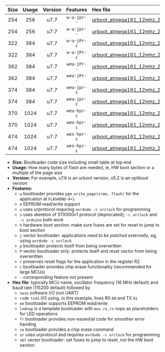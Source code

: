 |Size|Usage|Version|Features|Hex file|
|:-:|:-:|:-:|:-:|:--|
|254|256|u7.7|`w-u-jpr--`|[urboot_atmega161_12mhz_230400bps_swio_rxb2_txb3_ur_vbl.hex](https://raw.githubusercontent.com/stefanrueger/urboot.hex/main/mcus/atmega161/fcpu_12mhz/230400_bps/urboot_atmega161_12mhz_230400bps_swio_rxb2_txb3_ur_vbl.hex)|
|254|256|u7.7|`w-u-jpr--`|[urboot_atmega161_12mhz_230400bps_swio_rxd0_txd1_ur_vbl.hex](https://raw.githubusercontent.com/stefanrueger/urboot.hex/main/mcus/atmega161/fcpu_12mhz/230400_bps/urboot_atmega161_12mhz_230400bps_swio_rxd0_txd1_ur_vbl.hex)|
|322|384|u7.7|`w-u-jPr-c`|[urboot_atmega161_12mhz_230400bps_swio_rxb2_txb3_lednop_fr_ce_ur_vbl.hex](https://raw.githubusercontent.com/stefanrueger/urboot.hex/main/mcus/atmega161/fcpu_12mhz/230400_bps/urboot_atmega161_12mhz_230400bps_swio_rxb2_txb3_lednop_fr_ce_ur_vbl.hex)|
|322|384|u7.7|`w-u-jPr-c`|[urboot_atmega161_12mhz_230400bps_swio_rxd0_txd1_lednop_fr_ce_ur_vbl.hex](https://raw.githubusercontent.com/stefanrueger/urboot.hex/main/mcus/atmega161/fcpu_12mhz/230400_bps/urboot_atmega161_12mhz_230400bps_swio_rxd0_txd1_lednop_fr_ce_ur_vbl.hex)|
|362|384|u7.7|`weu-jPr--`|[urboot_atmega161_12mhz_230400bps_swio_rxb2_txb3_ee_lednop_fr_ur_vbl.hex](https://raw.githubusercontent.com/stefanrueger/urboot.hex/main/mcus/atmega161/fcpu_12mhz/230400_bps/urboot_atmega161_12mhz_230400bps_swio_rxb2_txb3_ee_lednop_fr_ur_vbl.hex)|
|362|384|u7.7|`weu-jPr--`|[urboot_atmega161_12mhz_230400bps_swio_rxd0_txd1_ee_lednop_fr_ur_vbl.hex](https://raw.githubusercontent.com/stefanrueger/urboot.hex/main/mcus/atmega161/fcpu_12mhz/230400_bps/urboot_atmega161_12mhz_230400bps_swio_rxd0_txd1_ee_lednop_fr_ur_vbl.hex)|
|374|384|u7.7|`weu-jpr-c`|[urboot_atmega161_12mhz_230400bps_swio_rxb2_txb3_ee_lednop_fr_ce_ur_vbl.hex](https://raw.githubusercontent.com/stefanrueger/urboot.hex/main/mcus/atmega161/fcpu_12mhz/230400_bps/urboot_atmega161_12mhz_230400bps_swio_rxb2_txb3_ee_lednop_fr_ce_ur_vbl.hex)|
|374|384|u7.7|`weu-jpr-c`|[urboot_atmega161_12mhz_230400bps_swio_rxd0_txd1_ee_lednop_fr_ce_ur_vbl.hex](https://raw.githubusercontent.com/stefanrueger/urboot.hex/main/mcus/atmega161/fcpu_12mhz/230400_bps/urboot_atmega161_12mhz_230400bps_swio_rxd0_txd1_ee_lednop_fr_ce_ur_vbl.hex)|
|370|1024|u7.7|`weu-hpr-c`|[urboot_atmega161_12mhz_230400bps_swio_rxb2_txb3_ee_lednop_fr_ce_ur.hex](https://raw.githubusercontent.com/stefanrueger/urboot.hex/main/mcus/atmega161/fcpu_12mhz/230400_bps/urboot_atmega161_12mhz_230400bps_swio_rxb2_txb3_ee_lednop_fr_ce_ur.hex)|
|370|1024|u7.7|`weu-hpr-c`|[urboot_atmega161_12mhz_230400bps_swio_rxd0_txd1_ee_lednop_fr_ce_ur.hex](https://raw.githubusercontent.com/stefanrueger/urboot.hex/main/mcus/atmega161/fcpu_12mhz/230400_bps/urboot_atmega161_12mhz_230400bps_swio_rxd0_txd1_ee_lednop_fr_ce_ur.hex)|
|474|1024|u7.7|`wes-hpr-c`|[urboot_atmega161_12mhz_230400bps_swio_rxb2_txb3_ee_lednop_fr_ce.hex](https://raw.githubusercontent.com/stefanrueger/urboot.hex/main/mcus/atmega161/fcpu_12mhz/230400_bps/urboot_atmega161_12mhz_230400bps_swio_rxb2_txb3_ee_lednop_fr_ce.hex)|
|474|1024|u7.7|`wes-hpr-c`|[urboot_atmega161_12mhz_230400bps_swio_rxd0_txd1_ee_lednop_fr_ce.hex](https://raw.githubusercontent.com/stefanrueger/urboot.hex/main/mcus/atmega161/fcpu_12mhz/230400_bps/urboot_atmega161_12mhz_230400bps_swio_rxd0_txd1_ee_lednop_fr_ce.hex)|

- **Size:** Bootloader code size including small table at top end
- **Usage:** How many bytes of flash are needed, ie, HW boot section or a multiple of the page size
- **Version:** For example, u7.6 is an urboot version, o5.2 is an optiboot version
- **Features:**
  + `w` bootloader provides `pgm_write_page(sram, flash)` for the application at `FLASHEND-4+1`
  + `e` EEPROM read/write support
  + `u` uses urprotocol requiring `avrdude -c urclock` for programming
  + `s` uses skeleton of STK500v1 protocol (deprecated); `-c urclock` and `-c arduino` both work
  + `h` hardware boot section: make sure fuses are set for reset to jump to boot section
  + `j` vector bootloader: applications *need to be patched externally*, eg, using `avrdude -c urclock`
  + `p` bootloader protects itself from being overwritten
  + `P` vector bootloader only: protects itself and reset vector from being overwritten
  + `r` preserves reset flags for the application in the register R2
  + `c` bootloader provides chip erase functionality (recommended for large MCUs)
  + `-` corresponding feature not present
- **Hex file:** typically MCU name, oscillator frequency (16 MHz default) and baud rate (115200 default) followed by
  + `swio` software I/O (not UART)
  + `rxd0 txd1` I/O using, in this example, lines RX `D0` and TX `D1`
  + `ee` bootloader supports EEPROM read/write
  + `lednop` is a template bootloader with `mov rx,rx` nops as placeholders for LED operations
  + `fr` bootloader provides non-essential code for smoother error handing
  + `ce` bootloader provides a chip erase command
  + `ur` uses urprotocol and requires `avrdude -c urclock` for programming
  + `vbl` vector bootloader: set fuses to jump to reset, not the HW boot section
